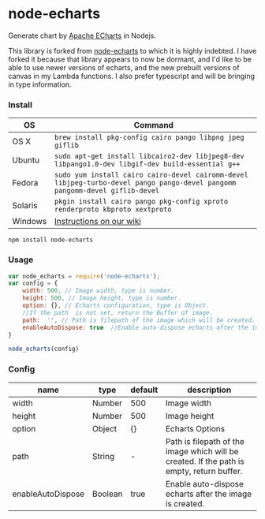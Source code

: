 # node-echarts
Generate chart by [Apache ECharts](https://github.com/apache/incubator-echarts) in Nodejs.

This library is forked from [node-echarts](https://github.com/hellosean1025/node-echarts) to which it is highly
indebted.  I have forked it because that library appears to now be dormant, and I'd like to be able to use newer
versions of echarts, and the new prebuilt versions of canvas in my Lambda functions.  I also prefer typescript
and will be bringing in type information.

### Install
OS | Command
----- | -----
OS X | `brew install pkg-config cairo pango libpng jpeg giflib`
Ubuntu | `sudo apt-get install libcairo2-dev libjpeg8-dev libpango1.0-dev libgif-dev build-essential g++`
Fedora | `sudo yum install cairo cairo-devel cairomm-devel libjpeg-turbo-devel pango pango-devel pangomm pangomm-devel giflib-devel`
Solaris | `pkgin install cairo pango pkg-config xproto renderproto kbproto xextproto`
Windows | [Instructions on our wiki](https://github.com/Automattic/node-canvas/wiki/Installation---Windows)

```
npm install node-echarts
```

### Usage
```javascript
var node_echarts = require('node-echarts');
var config = {
    width: 500, // Image width, type is number.
    height: 500, // Image height, type is number.
    option: {}, // Echarts configuration, type is Object.
    //If the path  is not set, return the Buffer of image.
    path:  '', // Path is filepath of the image which will be created.
    enableAutoDispose: true  //Enable auto-dispose echarts after the image is created.
}

node_echarts(config)

```

### Config

|name|type|default|description|
|---|---|---|---|
|width|Number|500|Image width|
|height|Number|500|Image height|
|option|Object|{}|Echarts Options|
|path|String|-|Path is filepath of the image which will be created. If the path is empty, return buffer.|
|enableAutoDispose|Boolean|true|Enable auto-dispose echarts after the image is created.|
